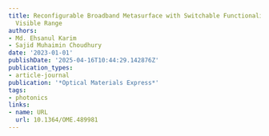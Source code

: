 ```yaml
---
title: Reconfigurable Broadband Metasurface with Switchable Functionalities in the
  Visible Range
authors:
- Md. Ehsanul Karim
- Sajid Muhaimin Choudhury
date: '2023-01-01'
publishDate: '2025-04-16T10:44:29.142876Z'
publication_types:
- article-journal
publication: '*Optical Materials Express*'
tags:
- photonics
links:
- name: URL
  url: 10.1364/OME.489981
---
```

